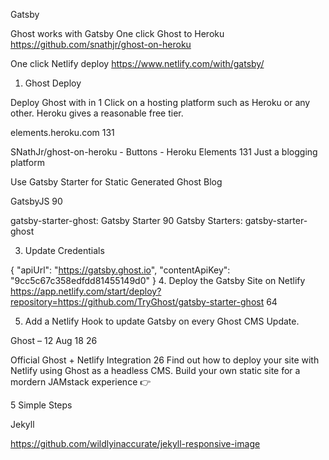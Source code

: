 Gatsby

Ghost works with Gatsby
One click Ghost to Heroku
https://github.com/snathjr/ghost-on-heroku

One click Netlify deploy
https://www.netlify.com/with/gatsby/


1. Ghost Deploy

Deploy Ghost with in 1 Click on a hosting platform such as Heroku or any other. Heroku gives a reasonable free tier.

elements.heroku.com 131

SNathJr/ghost-on-heroku - Buttons - Heroku Elements 131
Just a blogging platform

Use Gatsby Starter for Static Generated Ghost Blog

GatsbyJS 90

gatsby-starter-ghost: Gatsby Starter 90
Gatsby Starters: gatsby-starter-ghost

3. Update Credentials

{
    "apiUrl": "https://gatsby.ghost.io",
    "contentApiKey": "9cc5c67c358edfdd81455149d0"
}
4. Deploy the Gatsby Site on Netlify
https://app.netlify.com/start/deploy?repository=https://github.com/TryGhost/gatsby-starter-ghost 64

5. Add a Netlify Hook to update Gatsby on every Ghost CMS Update.

Ghost – 12 Aug 18 26

Official Ghost + Netlify Integration 26
Find out how to deploy your site with Netlify using Ghost as a headless CMS. Build your own static site for a mordern JAMstack experience 👉

5 Simple Steps



Jekyll

https://github.com/wildlyinaccurate/jekyll-responsive-image
